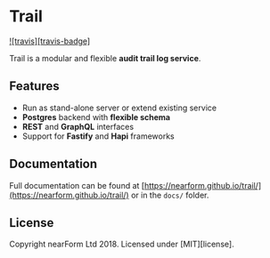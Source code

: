 # Trail

[![travis][travis-badge]](https://travis-ci.org/nearform/trail)

Trail is a modular and flexible **audit trail log service**. 

## Features

-   Run as stand-alone server or extend existing service
-   **Postgres** backend with **flexible schema**
-   **REST** and **GraphQL** interfaces
-   Support for **Fastify** and **Hapi** frameworks

## Documentation

Full documentation can be found at [https://nearform.github.io/trail/](https://nearform.github.io/trail/) or in the `docs/` folder.

## License

Copyright nearForm Ltd 2018. Licensed under [MIT][license].
